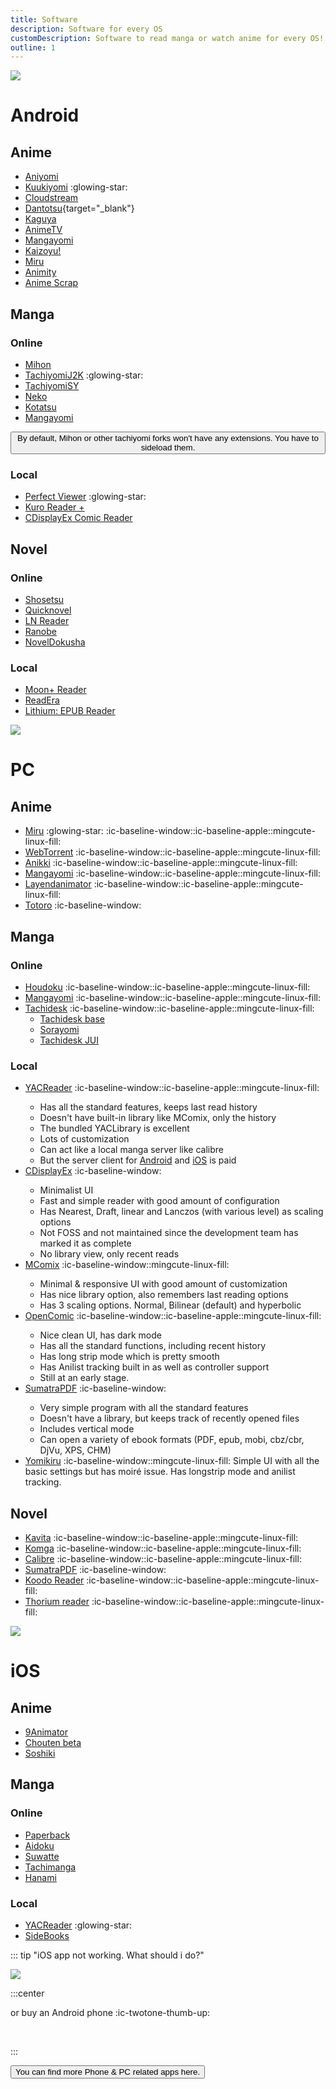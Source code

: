 ```yaml
---
title: Software
description: Software for every OS
customDescription: Software to read manga or watch anime for every OS!
outline: 1
---
```


<GradientCard title="ソフトウェア" tag="Software" description="Software for your various devices to watch or read stuff. Covering all the operating systems." theme="turquoise"/>

![](/banner/and.png)

# Android

## Anime

- [Aniyomi](https://github.com/aniyomiorg/aniyomi) <Badge type="info" icon="i-octicon-globe" text="Web" link="https://aniyomi.org/" />
- [Kuukiyomi](https://github.com/LuftVerbot/kuukiyomi) :glowing-star:
- [Cloudstream](https://github.com/recloudstream/cloudstream) <Badge type="info" icon="i-octicon-globe" text="Web" link="https://cloudstream.on.fleek.co/" />
- [Dantotsu](https://github.com/rebelonion/Dantotsu#dantotsu){target="_blank"} <Badge type="info" icon="i-octicon-globe" text="Web" link="https://dantotsu.app/" /> 
- [Kaguya](https://github.com/hoangvu12/kaguya-app) <Badge type="tip" text="Guide" link="https://rentry.co/zz8r7dsy" />
- [AnimeTV](https://github.com/amarullz/AnimeTV) <Badge type="info" icon="i-octicon-globe" text="Web" link="https://amarullz.com/" />
- [Mangayomi](https://github.com/kodjodevf/mangayomi)
- [Kaizoyu!](https://github.com/astarivi/Kaizoyu) <Badge type="info" icon="i-octicon-globe" text="Web" link="https://kaizoyu.ovh" /><Badge type="info" text="XDCC" />
- [Miru](https://miru.js.org/)
- [Animity](https://github.com/kl3jvi/animity)
- [Anime Scrap](https://github.com/fakeyatogod/AnimeScrap)

## Manga

### Online
- [Mihon](https://github.com/mihonapp/mihon) <Badge type="info" icon="i-octicon-globe" text="Web" link="https://mihon.app/" /> <Badge type="tip" text="Extensions" link="https://keiyoushi.github.io/docs/guides/getting-started#adding-the-extension-repo" />
- [TachiyomiJ2K](https://github.com/Jays2Kings/tachiyomiJ2K) :glowing-star:
- [TachiyomiSY](https://github.com/jobobby04/TachiyomiSY)
- [Neko](https://github.com/nekomangaorg/Neko)
- [Kotatsu](https://github.com/KotatsuApp/Kotatsu)  <Badge type="info" icon="i-octicon-globe" text="Web" link="https://kotatsu.app/" />
- [Mangayomi](https://github.com/kodjodevf/mangayomi)

<Button link="https://keiyoushi.github.io/docs/guides/getting-started#adding-the-extension-repo" icon="i-fxemoji-lightbulb">By default, Mihon or other tachiyomi forks won't have any extensions. You have to sideload them.</Button>

### Local
- [Perfect Viewer](https://play.google.com/store/apps/details?id=com.rookiestudio.perfectviewer&hl=en&gl=US) :glowing-star: <Badge type="warning" text="Freemium" />
- [Kuro Reader +](https://kurotoshiro.dev/) <Badge type="warning" text="Freemium" />
- [CDisplayEx Comic Reader](https://play.google.com/store/apps/details?id=com.progdigy.cdisplay.free) <Badge type="warning" text="Freemium" />

## Novel

### Online
- [Shosetsu](https://gitlab.com/shosetsuorg/shosetsu) <Badge type="info" icon="i-octicon-globe" text="Web" link="https://shosetsu.app/" />
- [Quicknovel](https://github.com/LagradOst/QuickNovel)
- [LN Reader](https://github.com/LNReader/lnreader)
- [Ranobe](https://github.com/ranobe-org/ranobe)
- [NovelDokusha](https://github.com/nanihadesuka/NovelDokusha)

### Local
- [Moon+ Reader](https://play.google.com/store/apps/details?id=com.flyersoft.moonreader) <Badge type="warning" text="Freemium" />
- [ReadEra](https://play.google.com/store/apps/details?id=org.readera) <Badge type="warning" text="Freemium" />
- [Lithium: EPUB Reader](https://play.google.com/store/apps/details?id=com.faultexception.reader&hl=en&gl=US)


![](/banner/pc.png)

# PC

## Anime

- [Miru](https://github.com/ThaUnknown/miru/) :glowing-star: :ic-baseline-window::ic-baseline-apple::mingcute-linux-fill: <Badge type="info" icon="i-octicon-globe" text="Web" link="https://miru.watch/" /> <Badge type="tip" text="Torrent" />
- [WebTorrent](https://github.com/webtorrent/webtorrent) :ic-baseline-window::ic-baseline-apple::mingcute-linux-fill: <Badge type="info" icon="i-octicon-globe" text="Web" link="https://webtorrent.io/" /> <Badge type="tip" text="Torrent" />
- [Anikki](https://github.com/Kylart/Anikki) :ic-baseline-window::ic-baseline-apple::mingcute-linux-fill: <Badge type="tip" text="Torrent" /><Badge type="tip" text="Online" />
- [Mangayomi](https://github.com/kodjodevf/mangayomi) :ic-baseline-window::ic-baseline-apple::mingcute-linux-fill: <Badge type="tip" text="Torrent" /><Badge type="tip" text="Online" />
- [Layendanimator](https://github.com/Layendan/Layendanimator) :ic-baseline-window::ic-baseline-apple::mingcute-linux-fill: <Badge type="tip" text="Online" />
- [Totoro](https://github.com/insomniachi/Totoro) :ic-baseline-window: <Badge type="tip" text="Torrent" /><Badge type="tip" text="Online" />

## Manga

### Online

- [Houdoku](https://houdoku.netlify.app/) :ic-baseline-window::ic-baseline-apple::mingcute-linux-fill:
- [Mangayomi](https://github.com/kodjodevf/mangayomi) :ic-baseline-window::ic-baseline-apple::mingcute-linux-fill:
- [Tachidesk](https://github.com/Suwayomi/Tachidesk-Server) :ic-baseline-window::ic-baseline-apple::mingcute-linux-fill:
  - [Tachidesk base](https://github.com/Suwayomi/Tachidesk-Server)
  - [Sorayomi](https://github.com/Suwayomi/Tachidesk-Sorayomi)
  - [Tachidesk JUI](https://github.com/Suwayomi/Tachidesk-JUI)

### Local

- [YACReader](https://www.yacreader.com/) :ic-baseline-window::ic-baseline-apple::mingcute-linux-fill: <tooltip><ul><li>Has all the standard features, keeps last read history</li><li>Doesn't have built-in library like MComix, only the history</li><li>The bundled YACLibrary is excellent</li><li>Lots of customization</li><li>Can act like a local manga server like calibre</li><li>But the server client for <a href="https://play.google.com/store/apps/details?id=com.yacreader.yacreader&hl=en&gl=US">Android</a> and <a href="https://apps.apple.com/ca/app/yacreader-comic-reader/id635717885">iOS</a> is paid</li></ul></tooltip>
- [CDisplayEx](https://www.cdisplayex.com/) :ic-baseline-window: <tooltip><ul><li>Minimalist UI</li><li>Fast and simple reader with good amount of configuration</li><li>Has Nearest, Draft, linear and Lanczos (with various level) as scaling options</li><li>Not FOSS and not maintained since the development team has marked it as complete</li><li>No library view, only recent reads</li></ul></tooltip>
- [MComix](https://sourceforge.net/projects/mcomix/files/) :ic-baseline-window::mingcute-linux-fill: <tooltip><ul><li>Minimal & responsive UI with good amount of customization</li><li>Has nice library option, also remembers last reading options</li><li>Has 3 scaling options. Normal, Bilinear (default) and hyperbolic</li></ul></tooltip>
- [OpenComic](https://github.com/ollm/OpenComic) :ic-baseline-window::ic-baseline-apple::mingcute-linux-fill: <tooltip><ul><li>Nice clean UI, has dark mode</li><li>Has all the standard functions, including recent history</li><li>Has long strip mode which is pretty smooth</li><li>Has Anilist tracking built in as well as controller support</li><li>Still at an early stage.</li></ul></tooltip>
- [SumatraPDF](https://www.sumatrapdfreader.org/free-pdf-reader) :ic-baseline-window: <tooltip><ul><li>Very simple program with all the standard features</li><li>Doesn't have a library, but keeps track of recently opened files</li><li>Includes vertical mode</li><li>Can open a variety of ebook formats (PDF, epub, mobi, cbz/cbr, DjVu, XPS, CHM)</li></ul></tooltip>
- [Yomikiru](https://github.com/mienaiyami/yomikiru) :ic-baseline-window::mingcute-linux-fill: <tooltip>Simple UI with all the basic settings but has moiré issue. Has longstrip mode and anilist tracking.</tooltip>


## Novel

- [Kavita](https://github.com/Kareadita/Kavita) :ic-baseline-window::ic-baseline-apple::mingcute-linux-fill: <Badge type="info" icon="i-octicon-globe" text="Web" link="https://www.kavitareader.com/" />
- [Komga](https://komga.org/) :ic-baseline-window::ic-baseline-apple::mingcute-linux-fill:
- [Calibre](https://github.com/kovidgoyal/calibre) :ic-baseline-window::ic-baseline-apple::mingcute-linux-fill: <Badge type="info" icon="i-octicon-globe" text="Web" link="https://calibre-ebook.com/" />
- [SumatraPDF](https://www.sumatrapdfreader.org/free-pdf-reader) :ic-baseline-window:
- [Koodo Reader](https://github.com/koodo-reader/koodo-reader) :ic-baseline-window::ic-baseline-apple::mingcute-linux-fill: <Badge type="info" icon="i-octicon-globe" text="Web" link="https://www.koodoreader.com/" />
- [Thorium reader](https://github.com/edrlab/thorium-reader) :ic-baseline-window::ic-baseline-apple::mingcute-linux-fill:



![](/banner/ios.png)

# iOS

## Anime
- [9Animator](https://github.com/SuperMarcus/NineAnimator)
- [Chouten beta](https://testflight.apple.com/join/Cg1rAPB8) <Badge type="tip" icon="i-ic-outline-discord" text="Discord" link="https://discord.gg/GJGMJRPJ5j" />
- [Soshiki](https://github.com/soshikimoe/soshiki-ios)

## Manga

### Online
- [Paperback](https://github.com/Paperback-iOS/app)
- [Aidoku](https://github.com/Aidoku/Aidoku)
- [Suwatte](https://suwatte.mantton.com/)  <Badge type="tip" text="Sources" link="https://rentry.co/suwatte" />
- [Tachimanga](https://tachimanga.github.io/)
- [Hanami](https://github.com/oolxg/Hanami)

### Local
- [YACReader](https://apps.apple.com/app/id635717885) :glowing-star:
- [SideBooks](https://apps.apple.com/us/app/sidebooks/id409777225)



::: tip "iOS app not working. What should i do?"

![](https://media1.tenor.com/m/QpBNOvlNfPQAAAAC/nichijou-cope.gif)

:::center

or buy an Android phone :ic-twotone-thumb-up:

<br>

:::

<Button link="/addons" icon="i-octicon-tools-16">You can find more Phone & PC related apps here.</Button>
